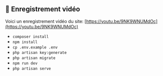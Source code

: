 ## 📼 Enregistrement vidéo
Voici un enregistrement vidéo du site: [https://youtu.be/9NK9WNUMdOc](https://youtu.be/9NK9WNUMdOc)

- `composer install`
- `npm install`
- `cp .env.example .env`
- `php artisan key:generate`
- `php artisan migrate`
- `npm run dev`
- `php artisan serve`
